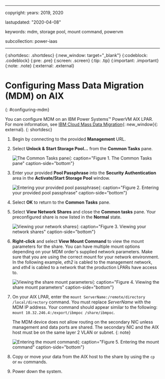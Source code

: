 ﻿---

copyright:
  years: 2019, 2020

lastupdated: "2020-04-08"

keywords: mdm, storage pool, mount command, powervm

subcollection: power-iaas

---

{:shortdesc: .shortdesc}
{:new_window: target="_blank"}
{:codeblock: .codeblock}
{:pre: .pre}
{:screen: .screen}
{:tip: .tip}
{:important: .important}
{:note: .note}
{:external: .external}

# Configuring Mass Data Migration (MDM) on AIX
{: #configuring-mdm}

You can configure MDM on an IBM Power Systems&trade; PowerVM AIX LPAR. For more information, see [IBM Cloud Mass Data Migration](https://www.ibm.com/cloud/mass-data-migration){: new_window}{: external}.
{: shortdesc}

1. Begin by connecting to the provided **Management** URL.

2. Select **Unlock & Start Storage Pool...** from the **Common Tasks** pane.

    ![The Common Tasks pane](./images/mdm-configuration-window-manager.png "The Common Tasks pane"){: caption="Figure 1. The Common Tasks pane" caption-side="bottom"}

3. Enter your provided **Pool Passphrase** into the **Security Authentication** area in the **Activate/Start Storage Pool** window.

    ![Entering your provided pool passphrase](./images/mdm-activate-start-storage-pool.png "Entering your provided pool passphrase"){: caption="Figure 2. Entering your provided pool passphrase" caption-side="bottom"}

4. Select **OK** to return to the **Common Tasks** pane.

5. Select **View Network Shares** and close the **Common tasks** pane. Your preconfigured share is now listed in the **Normal** state.

    ![Viewing your network shares](./images/mdm-network-shares-tab.png "Viewing your network shares"){: caption="Figure 3. Viewing your network shares" caption-side="bottom"}

6. **Right-click** and select **View Mount Command** to view the mount parameters for the share. You can have multiple mount options depending on your MDM order's supplied network parameters. Make sure that you are using the correct mount for your network environment. In the following example, *eth2* is cabled to the management network, and *eth4* is cabled to a network that the production LPARs have access to.

    ![Viewing the share mount parameters](./images/mdm-view-mount.png "Viewing the share mount parameters"){: caption="Figure 4. Viewing the share mount parameters" caption-side="bottom"}

7. On your AIX LPAR, enter the `mount ServerName:/remote/directory /local/directory` command. You must replace *ServerName* with the MDM IP address. Your command should appear similar to the following: `mount 10.32.246.4:/export/ibmpoc /share/ibmpoc`.

    The MDM device does not allow routing on the secondary NIC unless management and data ports are shared. The secondary NIC and the AIX host must be on the same layer 2 VLAN or subnet.
    {: note}

    ![Entering the mount command](./images/mdm-view-mount-command-ibmpoc.png "Entering the mount command"){: caption="Figure 5. Entering the mount command" caption-side="bottom"}

8. Copy or move your data from the AIX host to the share by using the `cp` or `mv` commands.

9. Power down the system.
